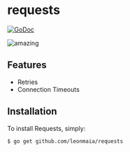 # requests
[![GoDoc](https://godoc.org/github.com/golang/gddo?status.svg)](http://godoc.org/pkg/github.com/leonmaia/requests)

![amazing](https://raw.github.com/leonmaia/requests/master/readme_assets/jake_amazed.gif)


Features
--------

- Retries
- Connection Timeouts

Installation
------------

To install Requests, simply:

    $ go get github.com/leonmaia/requests


